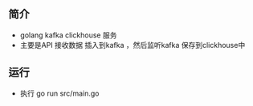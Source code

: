 ## 简介
- golang kafka clickhouse 服务
- 主要是API 接收数据 插入到kafka ，然后监听kafka 保存到clickhouse中

## 运行

- 执行 go run src/main.go
